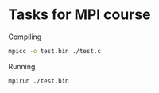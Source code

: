 Tasks for MPI course
====================

Compiling

```bash
mpicc -o test.bin ./test.c
```

Running

```bash
mpirun ./test.bin
```
